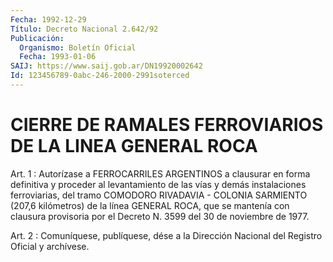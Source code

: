 ```yaml
---
Fecha: 1992-12-29
Título: Decreto Nacional 2.642/92
Publicación:
  Organismo: Boletín Oficial
  Fecha: 1993-01-06
SAIJ: https://www.saij.gob.ar/DN19920002642
Id: 123456789-0abc-246-2000-2991soterced
---
```

# CIERRE DE RAMALES FERROVIARIOS DE LA LINEA GENERAL ROCA

<a id="1"></a>
Art.  1 : Autorízase a FERROCARRILES ARGENTINOS a clausurar en forma definitiva  y  proceder  al levantamiento de las vías y demás instalaciones ferroviarias, del  tramo COMODORO RIVADAVIA - COLONIA SARMIENTO  (207,6 kilómetros) de la  línea  GENERAL  ROCA,  que  se mantenía con  clausura  provisoria por el Decreto N. 3599 del 30 de noviembre de 1977.

<a id="2"></a>
Art. 2 : Comuníquese, publíquese, dése a la Dirección Nacional del Registro Oficial y archívese.